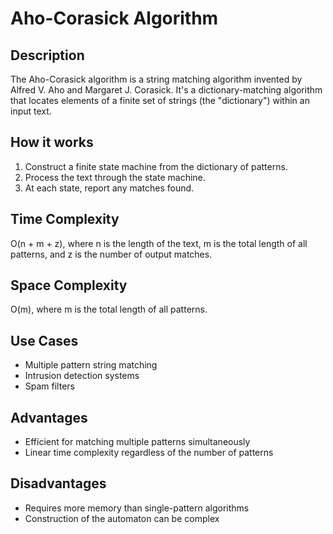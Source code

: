 # Aho-Corasick Algorithm

## Description

The Aho-Corasick algorithm is a string matching algorithm invented by Alfred V. Aho and Margaret J. Corasick. It's a dictionary-matching algorithm that locates elements of a finite set of strings (the "dictionary") within an input text.

## How it works

1. Construct a finite state machine from the dictionary of patterns.
2. Process the text through the state machine.
3. At each state, report any matches found.

## Time Complexity

O(n + m + z), where n is the length of the text, m is the total length of all patterns, and z is the number of output matches.

## Space Complexity

O(m), where m is the total length of all patterns.

## Use Cases

- Multiple pattern string matching
- Intrusion detection systems
- Spam filters

## Advantages

- Efficient for matching multiple patterns simultaneously
- Linear time complexity regardless of the number of patterns

## Disadvantages

- Requires more memory than single-pattern algorithms
- Construction of the automaton can be complex